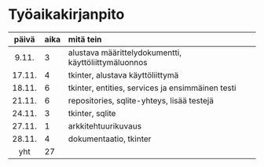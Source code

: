 # Työaikakirjanpito

| päivä | aika | mitä tein  |
| :----:|:-----| :-----|
| 9.11. | 3    | alustava määrittelydokumentti, käyttöliittymäluonnos |
| 17.11. | 4   | tkinter, alustava käyttöliittymä |
| 18.11. | 6   | tkinter, entities, services ja ensimmäinen testi |
| 21.11. | 6   | repositories, sqlite-yhteys, lisää testejä |
| 24.11. | 3   | tkinter, sqlite |
| 27.11. | 1   | arkkitehtuurikuvaus |
| 28.11. | 4   | dokumentaatio, tkinter |
| yht | 27 | |
